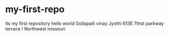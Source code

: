 # my-first-repo
its my first repository
hello world
Gollapalli vinay Jyothi
613E 7thst parkway terrace !
Northwest missouri